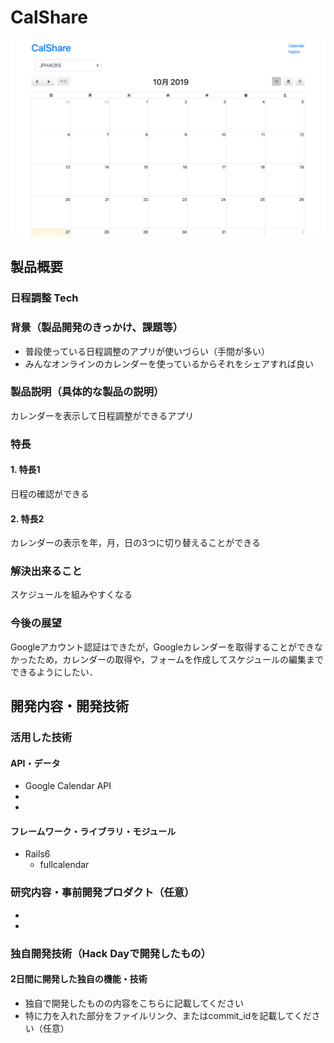 # CalShare

[![CalShare](image_product.png)](https://youtu.be/XfnmXCgVIcA)

## 製品概要
### 日程調整 Tech

### 背景（製品開発のきっかけ、課題等）
- 普段使っている日程調整のアプリが使いづらい（手間が多い）
- みんなオンラインのカレンダーを使っているからそれをシェアすれば良い


### 製品説明（具体的な製品の説明）
カレンダーを表示して日程調整ができるアプリ

### 特長
#### 1. 特長1
日程の確認ができる
#### 2. 特長2
カレンダーの表示を年，月，日の3つに切り替えることができる
### 解決出来ること
スケジュールを組みやすくなる
### 今後の展望
Googleアカウント認証はできたが，Googleカレンダーを取得することができなかったため，カレンダーの取得や，フォームを作成してスケジュールの編集までできるようにしたい．


## 開発内容・開発技術
### 活用した技術
#### API・データ
* Google Calendar API
* 
* 

#### フレームワーク・ライブラリ・モジュール
* Rails6
    * fullcalendar


### 研究内容・事前開発プロダクト（任意）
* 
* 


### 独自開発技術（Hack Dayで開発したもの）
#### 2日間に開発した独自の機能・技術
* 独自で開発したものの内容をこちらに記載してください
* 特に力を入れた部分をファイルリンク、またはcommit_idを記載してください（任意）

